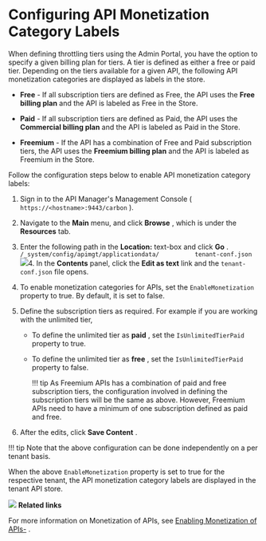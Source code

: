 # Configuring API Monetization Category Labels

When defining throttling tiers using the Admin Portal, you have the option to specify a given billing plan for tiers. A tier is defined as either a free or paid tier. Depending on the tiers available for a given API, the following API monetization categories are displayed as labels in the store.

-   **Free** - If all subscription tiers are defined as Free, the API uses the **Free billing plan** and the API is labeled as Free in the Store.

-   **Paid** - If all subscription tiers are defined as Paid, the API uses the **Commercial billing plan** and the API is labeled as Paid in the Store.

-   **Freemium** - If the API has a combination of Free and Paid subscription tiers, the API uses the **Freemium billing plan** and the API is labeled as Freemium in the Store.

Follow the configuration steps below to enable API monetization category labels:

1.  Sign in to the API Manager's Management Console ( `https://<hostname>:9443/carbon` ).
2.  Navigate to the **Main** menu, and click **Browse** , which is under the **Resources** tab.
3.  Enter the following path in the **Location:** text-box and click **Go** .
`/_system/config/apimgt/applicationdata/          tenant-conf.json         `
    ![]({{base_path}}/assets/attachments/103333418/103333419.png)4.  In the **Contents** panel, click the **Edit as text** link and the `tenant-conf.json` file opens.
5.  To enable monetization categories for APIs, set the `EnableMonetization` property to true. By default, it is set to false.
6.  Define the subscription tiers as required.
    For example if you are working with the unlimited tier,

    -   To define the unlimited tier as **paid** , set the `IsUnlimitedTierPaid` property to true.
    -   To define the unlimited tier as **free** , set the `IsUnlimitedTierPaid` property to false.

        !!! tip
    As Freemium APIs has a combination of paid and free subscription tiers, the configuration involved in defining the subscription tiers will be the same as above. However, Freemium APIs need to have a minimum of one subscription defined as paid and free.


7.  After the edits, click **Save Content** .

!!! tip
Note that the above configuration can be done independently on a per tenant basis.


When the above `EnableMonetization` property is set to true for the respective tenant, the API monetization category labels are displayed in the tenant API store.

![]({{base_path}}/assets/attachments/103333418/103333420.png)
**Related links**

For more information on Monetization of APIs, see [Enabling Monetization of APIs-](https://docs.wso2.com/pages/viewpage.action?pageId=97564601) .

